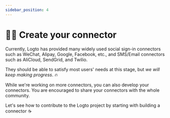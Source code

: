 ```yaml
---
sidebar_position: 4
---
```


# 🧑‍🔬 Create your connector

Currently, Logto has provided many widely used social sign-in connectors such as WeChat, Alipay, Google, Facebook, etc., and SMS/Email connectors such as AliCloud, SendGrid, and Twilio.

They should be able to satisfy most users' needs at this stage, but _we will keep making progress_. :fire:

While we're working on more connectors, you can also develop your connectors. You are encouraged to share your connectors with the whole community.

Let's see how to contribute to the Logto project by starting with building a connector :coffee:
